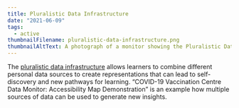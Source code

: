 ```yaml
---
title: Pluralistic Data Infrastructure
date: "2021-06-09"
tags:
  - active
thumbnailFilename: pluralistic-data-infrastructure.png
thumbnailAltText: A photograph of a monitor showing the Pluralistic Data Infrastructure GitHub page
---
```

The [pluralistic data infrastructure](https://github.com/inclusive-design/forgiving-data/) allows learners to combine
different personal data sources to create representations that can lead to self-discovery and new pathways for learning.
“COVID-19 Vaccination Centre Data Monitor: Accessibility Map Demonstration” is an example how multiple sources of data
can be used to generate new insights.
